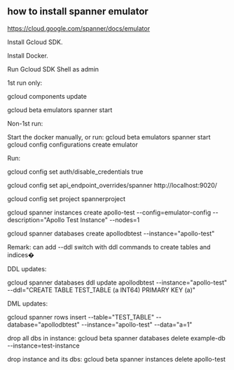 ## how to install spanner emulator

https://cloud.google.com/spanner/docs/emulator

Install Gcloud SDK.

Install Docker.

Run Gcloud SDK Shell as admin

1st run only:

gcloud components update

gcloud beta emulators spanner start

Non-1st run:

Start the docker manually, or run: gcloud beta emulators spanner start
gcloud config configurations create emulator

Run:

gcloud config set auth/disable_credentials true

gcloud config set api_endpoint_overrides/spanner http://localhost:9020/

gcloud config set project spannerproject

gcloud spanner instances create apollo-test --config=emulator-config --description="Apollo Test Instance" --nodes=1

gcloud spanner databases create apollodbtest --instance="apollo-test"

Remark: can add --ddl switch with ddl commands to create tables and indices�

DDL updates:

gcloud spanner databases ddl update apollodbtest --instance="apollo-test" --ddl="CREATE TABLE TEST_TABLE (a INT64) PRIMARY KEY (a)"

DML updates:

gcloud spanner rows insert --table="TEST_TABLE" --database="apollodbtest" --instance="apollo-test" --data="a=1"

drop all dbs in instance: gcloud beta spanner databases delete example-db --instance=test-instance

drop instance and its dbs: gcloud beta spanner instances delete apollo-test
